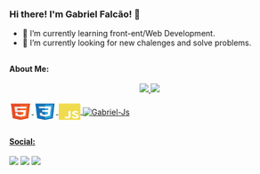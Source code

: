 ### Hi there! I'm Gabriel Falcão! 👋


- 🌱 I’m currently learning front-ent/Web Development.
- 🔭 I’m currently looking for new chalenges and solve problems.

 ##
 
<div> 
  <h4>About Me:</h4> 
</div>

<div align="center">
  <a href="https://github.com/Gabrielhfalcao">
  <img height="180em" src="https://github-readme-stats.vercel.app/api?username=Gabrielhfalcao&show_icons=true&theme=dracula&include_all_commits=true&count_private=true"/>
  <img height="180em" src="https://github-readme-stats.vercel.app/api/top-langs/?username=Gabrielhfalcao&layout=compact&langs_count=7&theme=dracula"/>
</div>
<div style="display: inline_block"><br>
  <img align="center" alt="Gabriel-HTML" height="30" width="40" src="https://raw.githubusercontent.com/devicons/devicon/master/icons/html5/html5-original.svg">
  <img align="center" alt="Gabriel-CSS" height="30" width="40" src="https://raw.githubusercontent.com/devicons/devicon/master/icons/css3/css3-original.svg">
  <img align="center" alt="Gabriel-Js" height="30" width="40" src="https://raw.githubusercontent.com/devicons/devicon/master/icons/javascript/javascript-plain.svg">
  <img align="center" alt="Gabriel-Js" height="30" width="120" src="https://img.shields.io/badge/Bootstrap-563D7C?style=for-the-badge&logo=bootstrap&logoColor=white">
</div>
  
  ##

<div> 
  <h4>Social:</h4> 
</div>
 
<div> 
    <a href="http://www.linkedin.com/in/gabriel-h-falcao" target="_blank"><img src="https://img.shields.io/badge/-LinkedIn-%230077B5?style=for-the-badge&logo=linkedin&logoColor=white" target="_blank"></a> 
  <a href = "mailto:gabrielfalchonorato18@gmail.com"><img src="https://img.shields.io/badge/-Gmail-%23333?style=for-the-badge&logo=gmail&logoColor=white" target="_blank"></a>
  <a href="https://www.instagram.com/gabrielhonoratofalcao/" target="_blank"><img src="https://img.shields.io/badge/-Instagram-%23E4405F?style=for-the-badge&logo=instagram&logoColor=white" target="_blank"></a>
</div>
